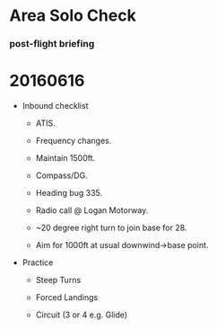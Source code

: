 # Area Solo Check

### post-flight briefing

# 20160616

* Inbound checklist

  * ATIS.

  * Frequency changes.

  * Maintain 1500ft.

  * Compass/DG.

  * Heading bug 335.

  * Radio call @ Logan Motorway.

  * ~20 degree right turn to join base for 28.

  * Aim for 1000ft at usual downwind->base point.

* Practice

  * Steep Turns

  * Forced Landings

  * Circuit (3 or 4 e.g. Glide)
  